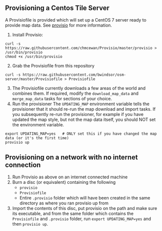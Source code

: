 ## Provisioning a Centos Tile Server
A Provisiofile is provided which will set up a CentOS 7 server ready to provide map data. See [provisio](https://github.com/chmcewan/Provisio) for more information.

1. Install Provisio:
```
curl -s https://raw.githubusercontent.com/chmcewan/Provisio/master/provisio > /usr/bin/provisio
chmod +x /usr/bin/provisio
```
2. Grab the Provisiofile from this repository
```
curl -s https://raw.githubusercontent.com/bwindsor/osm-server/master/Provisiofile > Provisiofile
```
3. The Provisiofile currently downloads a few areas of the world and combines them. If required, modify the `download_map_data` and `merge_map_data` tasks for sections of your choice.
4. Run the provisioner
The `UPDATING_MAP` environment variable tells the provisioner that it should re-run the map download and import tasks.
If you subsequently re-run the provisioner, for example if you have updated the map style, but not the map data itself, you should NOT set the environment variable.
```
export UPDATING_MAP=yes   # ONLY set this if you have changed the map data (or it's the first time)
provisio up
```

## Provisioning on a network with no internet connection
1. Run Provisio as above on an internet connected machine
2. Burn a disc (or equivalent) containing the following
    * `provisio`
    * `Provisiofile`
    * Entire `.provisio` folder which will have been created in the same directory as where you ran provisio up from
3. Import the contents of this disc, put provisio on the path and make sure its executable, and from the same folder which contains the `Provisiofile` and `.provisio` folder, run `export UPDATING_MAP=yes` and then `provisio up`.